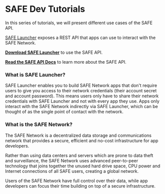 # SAFE Dev Tutorials

In this series of tutorials, we will present different use cases of the SAFE API.

[SAFE Launcher](https://maidsafe.readme.io/docs/launcher) exposes a REST API that apps can use to interact with the SAFE Network.

**[Download SAFE Launcher](https://maidsafe.net/alpha.html)** to use the SAFE API.

**[Read the SAFE API Docs](https://api.safedev.org)** to learn more about the SAFE API.

### What is SAFE Launcher?

SAFE Launcher enables you to build SAFE Network apps that don't require users to give you access to their network credentials (their account secret and account password). This means users only have to share their network credentials with SAFE Launcher and not with every app they use. Apps only interact with the SAFE Network indirectly via SAFE Launcher, which can be thought of as the single point of contact with the network.

### What is the SAFE Network?

The SAFE Network is a decentralized data storage and communications network that provides a secure, efficient and no-cost infrastructure for app developers.

Rather than using data centers and servers which are prone to data theft and surveillance, the SAFE Network uses advanced peer-to-peer technology that joins together the unused hard drive space, CPU power and Internet connections of all SAFE users, creating a global network.

Users of the SAFE Network have full control over their data, while app developers can focus their time building on top of a secure infrastructure.
